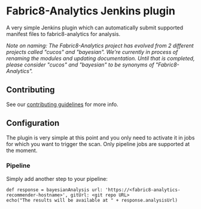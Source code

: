 # Fabric8-Analytics Jenkins plugin

A very simple Jenkins plugin which can automatically submit supported manifest files
to fabric8-analytics for analysis.

*Note on naming: The Fabric8-Analytics project has evolved from 2 different projects called "cucos" and "bayesian". We're currently in process of renaming the modules and updating documentation. Until that is completed, please consider "cucos" and "bayesian" to be synonyms of "Fabric8-Analytics".*

## Contributing

See our [contributing guidelines](https://github.com/fabric8-analytics/fabric8-analytics-common/blob/master/CONTRIBUTING.md) for more info.

## Configuration

The plugin is very simple at this point and you only need to activate it
in jobs for which you want to trigger the scan. Only pipeline jobs
are supported at the moment.


### Pipeline

Simply add another step to your pipeline:

```
def response = bayesianAnalysis url: 'https://<fabric8-analytics-recommender-hostname>', gitUrl: <git repo URL>
echo("The results will be available at " + response.analysisUrl)
```

